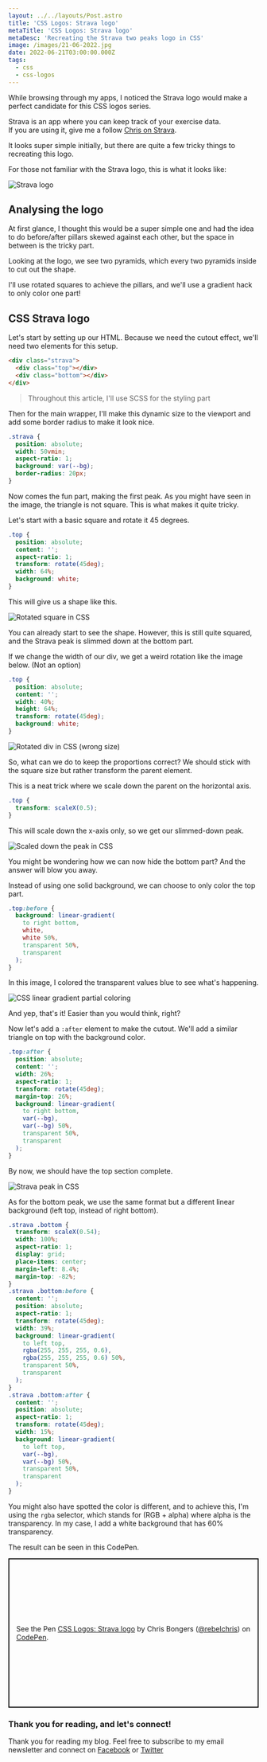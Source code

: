```yaml
---
layout: ../../layouts/Post.astro
title: 'CSS Logos: Strava logo'
metaTitle: 'CSS Logos: Strava logo'
metaDesc: 'Recreating the Strava two peaks logo in CSS'
image: /images/21-06-2022.jpg
date: 2022-06-21T03:00:00.000Z
tags:
  - css
  - css-logos
---
```


While browsing through my apps, I noticed the Strava logo would make a perfect candidate for this CSS logos series.

Strava is an app where you can keep track of your exercise data.  
If you are using it, give me a follow [Chris on Strava](https://www.strava.com/athletes/28967359).

It looks super simple initially, but there are quite a few tricky things to recreating this logo.

For those not familiar with the Strava logo, this is what it looks like:

![Strava logo](https://cdn.hashnode.com/res/hashnode/image/upload/v1654952873734/aCWW9H1li.png)

## Analysing the logo

At first glance, I thought this would be a super simple one and had the idea to do before/after pillars skewed against each other, but the space in between is the tricky part.

Looking at the logo, we see two pyramids, which every two pyramids inside to cut out the shape.

I'll use rotated squares to achieve the pillars, and we'll use a gradient hack to only color one part!

## CSS Strava logo

Let's start by setting up our HTML. Because we need the cutout effect, we'll need two elements for this setup.

```html
<div class="strava">
  <div class="top"></div>
  <div class="bottom"></div>
</div>
```

> Throughout this article, I'll use SCSS for the styling part

Then for the main wrapper, I'll make this dynamic size to the viewport and add some border radius to make it look nice.

```css
.strava {
  position: absolute;
  width: 50vmin;
  aspect-ratio: 1;
  background: var(--bg);
  border-radius: 20px;
}
```

Now comes the fun part, making the first peak. As you might have seen in the image, the triangle is not square. This is what makes it quite tricky.

Let's start with a basic square and rotate it 45 degrees.

```css
.top {
  position: absolute;
  content: '';
  aspect-ratio: 1;
  transform: rotate(45deg);
  width: 64%;
  background: white;
}
```

This will give us a shape like this.

![Rotated square in CSS](https://cdn.hashnode.com/res/hashnode/image/upload/v1654957148944/LpYnRetb2.png)

You can already start to see the shape.
However, this is still quite squared, and the Strava peak is slimmed down at the bottom part.

If we change the width of our div, we get a weird rotation like the image below. (Not an option)

```css
.top {
  position: absolute;
  content: '';
  width: 40%;
  height: 64%;
  transform: rotate(45deg);
  background: white;
}
```

![Rotated div in CSS (wrong size)](https://cdn.hashnode.com/res/hashnode/image/upload/v1654957321294/_ZkYpltsC.png)

So, what can we do to keep the proportions correct?
We should stick with the square size but rather transform the parent element.

This is a neat trick where we scale down the parent on the horizontal axis.

```css
.top {
  transform: scaleX(0.5);
}
```

This will scale down the x-axis only, so we get our slimmed-down peak.

![Scaled down the peak in CSS](https://cdn.hashnode.com/res/hashnode/image/upload/v1654957493288/ZYoGMHbc2.png)

You might be wondering how we can now hide the bottom part?
And the answer will blow you away.

Instead of using one solid background, we can choose to only color the top part.

```css
.top:before {
  background: linear-gradient(
    to right bottom,
    white,
    white 50%,
    transparent 50%,
    transparent
  );
}
```

In this image, I colored the transparent values blue to see what's happening.

![CSS linear gradient partial coloring](https://cdn.hashnode.com/res/hashnode/image/upload/v1654957622661/V7dujHnhC.png)

And yep, that's it! Easier than you would think, right?

Now let's add a `:after` element to make the cutout.
We'll add a similar triangle on top with the background color.

```css
.top:after {
  position: absolute;
  content: '';
  width: 26%;
  aspect-ratio: 1;
  transform: rotate(45deg);
  margin-top: 26%;
  background: linear-gradient(
    to right bottom,
    var(--bg),
    var(--bg) 50%,
    transparent 50%,
    transparent
  );
}
```

By now, we should have the top section complete.

![Strava peak in CSS](https://cdn.hashnode.com/res/hashnode/image/upload/v1654957743572/muB5t92cC.png)

As for the bottom peak, we use the same format but a different linear background (left top, instead of right bottom).

```css
.strava .bottom {
  transform: scaleX(0.54);
  width: 100%;
  aspect-ratio: 1;
  display: grid;
  place-items: center;
  margin-left: 8.4%;
  margin-top: -82%;
}
.strava .bottom:before {
  content: '';
  position: absolute;
  aspect-ratio: 1;
  transform: rotate(45deg);
  width: 39%;
  background: linear-gradient(
    to left top,
    rgba(255, 255, 255, 0.6),
    rgba(255, 255, 255, 0.6) 50%,
    transparent 50%,
    transparent
  );
}
.strava .bottom:after {
  content: '';
  position: absolute;
  aspect-ratio: 1;
  transform: rotate(45deg);
  width: 15%;
  background: linear-gradient(
    to left top,
    var(--bg),
    var(--bg) 50%,
    transparent 50%,
    transparent
  );
}
```

You might also have spotted the color is different, and to achieve this, I'm using the `rgba` selector, which stands for (RGB + alpha) where alpha is the transparency.
In my case, I add a white background that has 60% transparency.

The result can be seen in this CodePen.

<p class="codepen" data-height="300" data-default-tab="html,result" data-slug-hash="MWQzPry" data-user="rebelchris" style="height: 300px; box-sizing: border-box; display: flex; align-items: center; justify-content: center; border: 2px solid; margin: 1em 0; padding: 1em;">
  <span>See the Pen <a href="https://codepen.io/rebelchris/pen/MWQzPry">
  CSS Logos: Strava logo</a> by Chris Bongers (<a href="https://codepen.io/rebelchris">@rebelchris</a>)
  on <a href="https://codepen.io">CodePen</a>.</span>
</p>
<script async src="https://cpwebassets.codepen.io/assets/embed/ei.js"></script>

### Thank you for reading, and let's connect!

Thank you for reading my blog. Feel free to subscribe to my email newsletter and connect on [Facebook](https://www.facebook.com/DailyDevTipsBlog) or [Twitter](https://twitter.com/DailyDevTips1)
